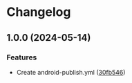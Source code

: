 # Changelog

## 1.0.0 (2024-05-14)


### Features

* Create android-publish.yml ([30fb546](https://github.com/karlosarr/Pokedex_skydoves/commit/30fb546e646b3e6faad3ce96025041e5c9662dd8))

